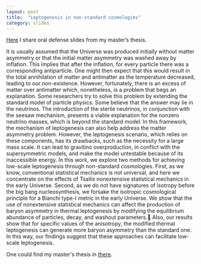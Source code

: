 ```yaml
---
layout: post
title:  "Leptogenesis in non-standard cosmologies"
category: slides
---
```

[Here][slide] I share oral defense slides from my master’s thesis.

It is usually assumed that the Universe was produced initially without matter asymmetry or that the initial matter asymmetry was washed away by inflation. This implies that after the inflation, for every particle there was a corresponding antiparticle. One might then expect that this would result in the total annihilation of matter and antimatter as the temperature decreased, leading to our non-existence. However, fortunately, there is an excess of matter over antimatter which, nonetheless, is a problem that begs an explanation. Some researchers try to solve this problem by extending the standard model of particle physics. Some believe that the answer may lie in the neutrinos. The introduction of the sterile neutrinos, in conjunction with the seesaw mechanism, presents a viable explanation for the nonzero neutrino masses, which is beyond the standard model. In this framework, the mechanism of leptogenesis can also help address the matter asymmetry problem. However, the leptogenesis scenario, which relies on these components, has its drawbacks, such as the necessity for a large mass scale. It can lead to gravitino overproduction, in conflict with the supersymmetric models, and make the model untestable because of its inaccessible energy. In this work, we explore two methods for achieving low-scale leptogenesis through non-standard cosmologies. First, as we know, conventional statistical mechanics is not universal, and here we concentrate on the effects of Tsallis nonextensive statistical mechanics in the early Universe. Second, as we do not have signatures of isotropy before the big bang nucleosynthesis, we forsake the isotropic cosmological principle for a Bianchi type-I metric in the early Universe. We show that the use of nonextensive statistical mechanics can affect the production of baryon asymmetry in thermal leptogenesis by modifying the equilibrium abundance of particles, decay, and washout parameters. َAlso, our results show that for specific values of the anisotropy, the modified thermal leptogenesis can generate more baryon asymmetry than the standard one. In this way, our findings suggest that these approaches can facilitate low-scale leptogenesis.

One could find my master's thesis in [there][thesis].

[slide]: https://www.overleaf.com/read/ctncghycmmbt#1d6f16
[thesis]: https://dehpour.github.io/notes/2024/01/09/leptogenesis-in-non-standard-cosmologies.html

